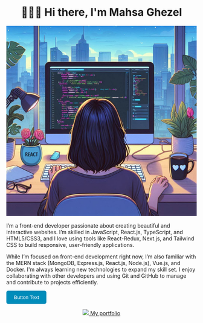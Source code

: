 <h1 align="center">👋🏻😊 Hi there, I'm Mahsa Ghezel</h1>

![me](/assets/me.jpg)

<p align-"center">I’m a front-end developer passionate about creating beautiful and interactive websites. I’m skilled in JavaScript, React.js, TypeScript, and HTML5/CSS3, and I love using tools like React-Redux, Next.js, and Tailwind CSS to build responsive, user-friendly applications.

While I’m focused on front-end development right now, I’m also familiar with the MERN stack (MongoDB, Express.js, React.js, Node.js), Vue.js, and Docker. I'm always learning new technologies to expand my skill set. I enjoy collaborating with other developers and using Git and GitHub to manage and contribute to projects efficiently.
</p>
<a href="https://your-link.com" style="text-decoration: none;">
    <button style="background-color: #008CBA; color: white; padding: 10px 20px; border: none; border-radius: 5px; cursor: pointer;">
        Button Text
    </button>
</a>
<p align="center">
  <a href="https://mahsaghezel1995.netlify.app">
    <img src="https://cdn-icons-png.flaticon.com/128/1927/1927746.png" /> My portfolio
  </a>
</p>
<!--
**ghezel1995/ghezel1995** is a ✨ _special_ ✨ repository because its `README.md` (this file) appears on your GitHub profile.

Here are some ideas to get you started:

- 🔭 I’m currently working on ...
- 🌱 I’m currently learning ...
- 👯 I’m looking to collaborate on ...
- 🤔 I’m looking for help with ...
- 💬 Ask me about ...
- 📫 How to reach me: ...
- 😄 Pronouns: ...
- ⚡ Fun fact: ...
-->
